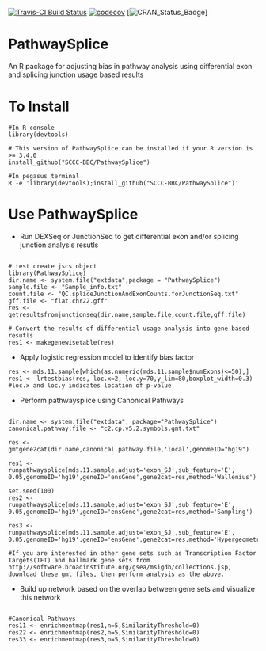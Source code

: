 [![Travis-CI Build Status](https://travis-ci.org/SCCC-BBC/PathwaySplice.svg?branch=master)](https://travis-ci.org/SCCC-BBC/PathwaySplice)
[![codecov](https://codecov.io/github/SCCC-BBC/PathwaySplice/coverage.svg?branch=master)](https://codecov.io/github/SCCC-BBC/PathwaySplice)
[![CRAN_Status_Badge](http://www.r-pkg.org/badges/version/PathwaySplice)]

# PathwaySplice
An R package for adjusting bias in pathway analysis using differential exon and splicing junction usage based results

# To Install

```{r eval=TRUE}
#In R console
library(devtools)

# This version of PathwaySplice can be installed if your R version is >= 3.4.0
install_github("SCCC-BBC/PathwaySplice")

#In pegasus terminal 
R -e 'library(devtools);install_github("SCCC-BBC/PathwaySplice")'

```

# Use PathwaySplice

+ Run DEXSeq or JunctionSeq to get differential exon and/or splicing junction analysis resutls 

```{r eval=FALSE}

# test create jscs object
library(PathwaySplice)
dir.name <- system.file("extdata",package = "PathwaySplice")
sample.file <- "Sample_info.txt"
count.file <- "QC.spliceJunctionAndExonCounts.forJunctionSeq.txt"
gff.file <- "flat.chr22.gff"
res <- getresultsfromjunctionseq(dir.name,sample.file,count.file,gff.file)

# Convert the results of differential usage analysis into gene based resutls
res1 <- makegenewisetable(res)
```
+ Apply logistic regression model to identify bias factor
```{r eval=TRUE, r eval=TRUE}
res <- mds.11.sample[which(as.numeric(mds.11.sample$numExons)<=50),]
res1 <- lrtestbias(res, loc.x=2, loc.y=70,y_lim=80,boxplot_width=0.3) #loc.x and loc.y indicates location of p-value
```

+ Perform pathwaysplice using Canonical Pathways
```{r eval=TRUE}

dir.name <- system.file("extdata", package="PathwaySplice")
canonical.pathway.file <- "c2.cp.v5.2.symbols.gmt.txt"

res <- gmtgene2cat(dir.name,canonical.pathway.file,'local',genomeID="hg19")

res1 <- runpathwaysplice(mds.11.sample,adjust='exon_SJ',sub_feature='E',
0.05,genomeID='hg19',geneID='ensGene',gene2cat=res,method='Wallenius')

set.seed(100)
res2 <- runpathwaysplice(mds.11.sample,adjust='exon_SJ',sub_feature='E',
0.05,genomeID='hg19',geneID='ensGene',gene2cat=res,method='Sampling')

res3 <- runpathwaysplice(mds.11.sample,adjust='exon_SJ',sub_feature='E',
0.05,genomeID='hg19',geneID='ensGene',gene2cat=res,method='Hypergeometric')

#If you are interested in other gene sets such as Transcription Factor Targets(TFT) and hallmark gene sets from http://software.broadinstitute.org/gsea/msigdb/collections.jsp, download these gmt files, then perform analysis as the above.

```

+ Build up network based on the overlap between gene sets and visualize this network

```{r eval=TRUE}

#Canonical Pathways
res11 <- enrichmentmap(res1,n=5,SimilarityThreshold=0)
res22 <- enrichmentmap(res2,n=5,SimilarityThreshold=0)
res33 <- enrichmentmap(res3,n=5,SimilarityThreshold=0)
```